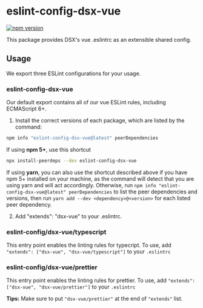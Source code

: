 # eslint-config-dsx-vue

[![npm version](https://badge.fury.io/js/eslint-config-dsx-vue.svg)](http://badge.fury.io/js/eslint-config-dsx-vue)

This package provides DSX's vue .eslintrc as an extensible shared config.

## Usage

We export three ESLint configurations for your usage.

### eslint-config-dsx-vue

Our default export contains all of our vue ESLint rules, including ECMAScript 6+.

1. Install the correct versions of each package, which are listed by the command:

  ```sh
  npm info "eslint-config-dsx-vue@latest" peerDependencies
  ```

  If using **npm 5+**, use this shortcut

  ```sh
  npx install-peerdeps --dev eslint-config-dsx-vue
  ```

  If using **yarn**, you can also use the shortcut described above if you have npm 5+ installed on your machine, as the command will detect that you are using yarn and will act accordingly.
  Otherwise, run `npm info "eslint-config-dsx-vue@latest" peerDependencies` to list the peer dependencies and versions, then run `yarn add --dev <dependency>@<version>` for each listed peer dependency.

2. Add "extends": "dsx-vue" to your .eslintrc.

### eslint-config/dsx-vue/typescript

This entry point enables the linting rules for typecript. To use, add `"extends": ["dsx-vue", "dsx-vue/typescript"]` to your `.eslintrc`

### eslint-config/dsx-vue/prettier

This entry point enables the linting rules for prettier. To use, add `"extends": ["dsx-vue", "dsx-vue/prettier"]` to your `.eslintrc`

**Tips:**
Make sure to put `"dsx-vue/prettier"` at the end of `"extends"` list.
